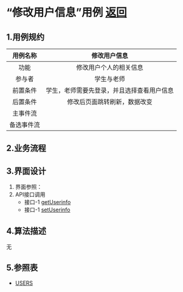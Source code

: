 # “修改用户信息”用例 [返回](../README.md)

## 1.用例规约

|用例名称|修改用户信息|
|:---:|:--:|
|功能|修改用户个人的相关信息|
|参与者|学生与老师|
|前置条件|学生，老师需要先登录，并且选择查看用户信息|
|后置条件|修改后页面跳转刷新，数据改变|
|主事件流||
|备选事件流||
## 2.业务流程

## 3.界面设计
1. 界面参照：
2. API接口调用 
    * 接口-1 [getUserinfo](../接口/getUserinfo.md)
    * 接口-1 [setUserinfo](../接口/setUserinfo.md)


## 4.算法描述

无

## 5.参照表
* [USERS](../数据库文件设计.md)
